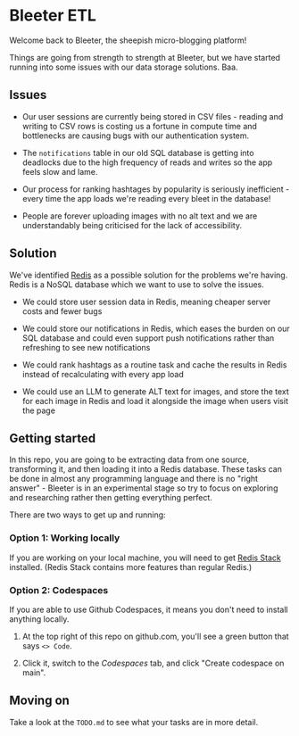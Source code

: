 # Bleeter ETL

Welcome back to Bleeter, the sheepish micro-blogging platform!

Things are going from strength to strength at Bleeter, but we have started
running into some issues with our data storage solutions. Baa.

## Issues

- Our user sessions are currently being stored in CSV files - reading and
  writing to CSV rows is costing us a fortune in compute time and bottlenecks
  are causing bugs with our authentication system.

- The `notifications` table in our old SQL database is getting into deadlocks
  due to the high frequency of reads and writes so the app feels slow and lame.

- Our process for ranking hashtages by popularity is seriously inefficient -
  every time the app loads we're reading every bleet in the database!

- People are forever uploading images with no alt text and we are understandably
  being criticised for the lack of accessibility.

## Solution

We've identified [Redis](https://redis.io/) as a possible solution for the
problems we're having. Redis is a NoSQL database which we want to use to solve
the issues.

- We could store user session data in Redis, meaning cheaper server costs and
  fewer bugs

- We could store our notifications in Redis, which eases the burden on our SQL
  database and could even support push notifications rather than refreshing to
  see new notifications

- We could rank hashtags as a routine task and cache the results in Redis
  instead of recalculating with every app load

- We could use an LLM to generate ALT text for images, and store the text for
  each image in Redis and load it alongside the image when users visit the page

## Getting started

In this repo, you are going to be extracting data from one source, transforming
it, and then loading it into a Redis database. These tasks can be done in almost
any programming language and there is no "right answer" - Bleeter is in an
experimental stage so try to focus on exploring and researching rather then
getting everything perfect.

There are two ways to get up and running:

### Option 1: Working locally

If you are working on your local machine, you will need to get
[Redis Stack](https://redis.io/docs/latest/operate/oss_and_stack/install/install-stack/)
installed. (Redis Stack contains more features than regular Redis.)

### Option 2: Codespaces

If you are able to use Github Codespaces, it means you don't need to install
anything locally.

1. At the top right of this repo on github.com, you'll see a green button that
   says `<> Code`.

2. Click it, switch to the _Codespaces_ tab, and click "Create codespace on
   main".

## Moving on

Take a look at the `TODO.md` to see what your tasks are in more detail.
